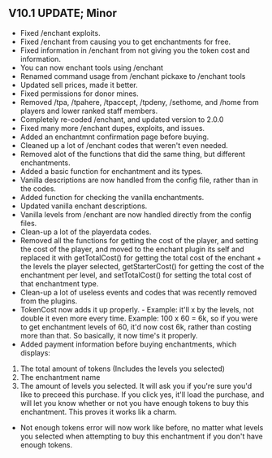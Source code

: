 ## V10.1 UPDATE; Minor

- Fixed /enchant exploits.
- Fixed /enchant from causing you to get enchantments for free.
- Fixed information in /enchant from not giving you the token cost and information.
- You can now enchant tools using /enchant
- Renamed command usage from /enchant pickaxe to /enchant tools
- Updated sell prices, made it better.
- Fixed permissions for donor mines.
- Removed /tpa, /tpahere, /tpaccept, /tpdeny, /sethome, and /home from players and lower ranked staff members.
- Completely re-coded /enchant, and updated version to 2.0.0
- Fixed many more /enchant dupes, exploits, and issues.
- Added an enchantmnt confirmation page before buying.
- Cleaned up a lot of /enchant codes that weren't even needed.
- Removed alot of the functions that did the same thing, but different enchantments.
- Added a basic function for enchantment and its types.
- Vanilla descriptions are now handled from the config file, rather than in the codes.
- Added function for checking the vanilla enchantments.
- Updated vanilla enchant descriptions.
- Vanilla levels from /enchant are now handled directly from the config files.
- Clean-up a lot of the playerdata codes.
- Removed all the functions for getting the cost of the player, and setting the cost of the player, and moved to the enchant plugin its self and replaced it with getTotalCost() for getting the total cost of the enchant + the levels the player selected, getStarterCost() for getting the cost of the enchantment per level, and setTotalCost() for setting the total cost of that enchantment type.
- Clean-up a lot of useless events and codes that was recently removed from the plugins.
- TokenCost now adds it up properly. - Example: it'll x by the levels, not double it even more every time. Example: 100 x 60 = 6k, so if you were to get enchantment levels of 60, it'd now cost 6k, rather than costing more than that. So basically, it now time's it properly.
- Added payment information before buying enchantments, which displays:
1. The total amount of tokens (Includes the levels you selected)
2. The enchantment name
3. The amount of levels you selected.
It will ask you if you're sure you'd like to preceed this purchase. If you click yes, it'll load the purchase, and will let you know whether or not you have enough tokens to buy this enchantment. This proves it works lik a charm.
- Not enough tokens error will now work like before, no matter what levels you selected when attempting to buy this enchantment if you don't have enough tokens.
